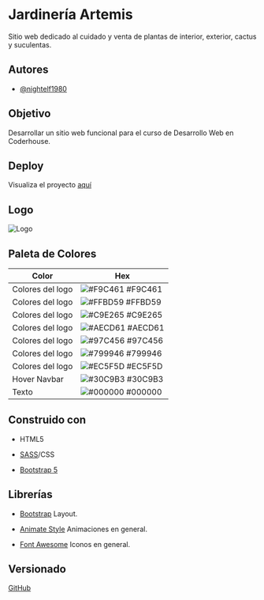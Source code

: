 
# Jardinería Artemis

Sitio web dedicado al cuidado y venta de plantas de interior, exterior, cactus y suculentas.


## Autores

- [@nightelf1980](https://github.com/nightelf1980)


## Objetivo

Desarrollar un sitio web funcional para el curso de Desarrollo Web en Coderhouse.
## Deploy

Visualiza el proyecto [aquí](https://nightelf1980.github.io/artemis-sass/)


## Logo

![Logo](https://nightelf1980.github.io/artemis-sass/assets/img/slide-logo.png)

## Paleta de Colores

| Color             | Hex                                                                |
| ----------------- | ------------------------------------------------------------------ |
| Colores del logo | ![#F9C461](https://via.placeholder.com/10/F9C461?text=+) #F9C461 |
| Colores del logo | ![#FFBD59](https://via.placeholder.com/10/FFBD59?text=+) #FFBD59 |
| Colores del logo | ![#C9E265](https://via.placeholder.com/10/C9E265?text=+) #C9E265 |
| Colores del logo | ![#AECD61](https://via.placeholder.com/10/AECD61?text=+) #AECD61 |
| Colores del logo| ![#97C456](https://via.placeholder.com/10/97C456?text=+) #97C456 |
| Colores del logo | ![#799946](https://via.placeholder.com/10/799946?text=+) #799946 |
| Colores del logo | ![#EC5F5D](https://via.placeholder.com/10/EC5F5D?text=+) #EC5F5D |
| Hover Navbar| ![#30C9B3](https://via.placeholder.com/10/30C9B3?text=+) #30C9B3 |
| Texto| ![#000000](https://via.placeholder.com/10/000000?text=+) #000000 |



## Construido con

- HTML5

- [SASS](https://sass-lang.com/)/CSS

- [Bootstrap 5](https://getbootstrap.com/)

## Librerías
- [Bootstrap](https://getbootstrap.com/) Layout.

- [Animate Style](https://animate.style/) Animaciones en general.

- [Font Awesome](https://fontawesome.com/) Iconos en general.



## Versionado

[GitHub](https://github.com/)